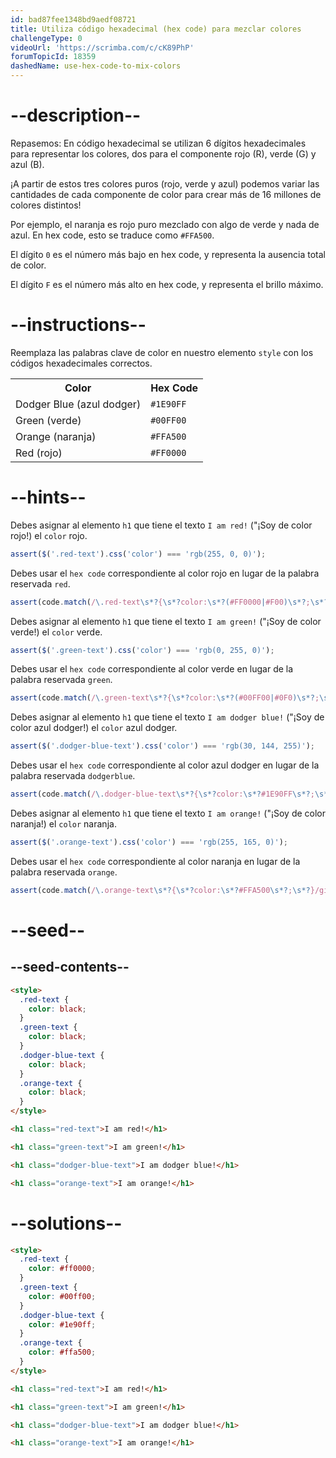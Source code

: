 ```yaml
---
id: bad87fee1348bd9aedf08721
title: Utiliza código hexadecimal (hex code) para mezclar colores
challengeType: 0
videoUrl: 'https://scrimba.com/c/cK89PhP'
forumTopicId: 18359
dashedName: use-hex-code-to-mix-colors
---
```


# --description--

Repasemos: En código hexadecimal se utilizan 6 dígitos hexadecimales para representar los colores, dos para el componente rojo (R), verde (G) y azul (B).

¡A partir de estos tres colores puros (rojo, verde y azul) podemos variar las cantidades de cada componente de color para crear más de 16 millones de colores distintos!

Por ejemplo, el naranja es rojo puro mezclado con algo de verde y nada de azul. En hex code, esto se traduce como `#FFA500`.

El dígito `0` es el número más bajo en hex code, y representa la ausencia total de color.

El dígito `F` es el número más alto en hex code, y representa el brillo máximo.

# --instructions--

Reemplaza las palabras clave de color en nuestro elemento `style` con los códigos hexadecimales correctos.

<table class='table table-striped'><tbody><tr><th>Color</th><th>Hex Code</th></tr><tr><td>Dodger Blue (azul dodger)</td><td><code>#1E90FF</code></td></tr><tr><td>Green (verde)</td><td><code>#00FF00</code></td></tr><tr><td>Orange (naranja)</td><td><code>#FFA500</code></td></tr><tr><td>Red (rojo)</td><td><code>#FF0000</code></td></tr></tbody></table>

# --hints--

Debes asignar al elemento `h1` que tiene el texto `I am red!` ("¡Soy de color rojo!) el `color` rojo.

```js
assert($('.red-text').css('color') === 'rgb(255, 0, 0)');
```

Debes usar el `hex code` correspondiente al color rojo en lugar de la palabra reservada `red`.

```js
assert(code.match(/\.red-text\s*?{\s*?color:\s*?(#FF0000|#F00)\s*?;\s*?}/gi));
```

Debes asignar al elemento `h1` que tiene el texto `I am green!` ("¡Soy de color verde!) el `color` verde.

```js
assert($('.green-text').css('color') === 'rgb(0, 255, 0)');
```

Debes usar el `hex code` correspondiente al color verde en lugar de la palabra reservada `green`.

```js
assert(code.match(/\.green-text\s*?{\s*?color:\s*?(#00FF00|#0F0)\s*?;\s*?}/gi));
```

Debes asignar al elemento `h1` que tiene el texto `I am dodger blue!` ("¡Soy de color azul dodger!) el `color` azul dodger.

```js
assert($('.dodger-blue-text').css('color') === 'rgb(30, 144, 255)');
```

Debes usar el `hex code` correspondiente al color azul dodger en lugar de la palabra reservada `dodgerblue`.

```js
assert(code.match(/\.dodger-blue-text\s*?{\s*?color:\s*?#1E90FF\s*?;\s*?}/gi));
```

Debes asignar al elemento `h1` que tiene el texto `I am orange!` ("¡Soy de color naranja!) el `color` naranja.

```js
assert($('.orange-text').css('color') === 'rgb(255, 165, 0)');
```

Debes usar el `hex code` correspondiente al color naranja en lugar de la palabra reservada `orange`.

```js
assert(code.match(/\.orange-text\s*?{\s*?color:\s*?#FFA500\s*?;\s*?}/gi));
```

# --seed--

## --seed-contents--

```html
<style>
  .red-text {
    color: black;
  }
  .green-text {
    color: black;
  }
  .dodger-blue-text {
    color: black;
  }
  .orange-text {
    color: black;
  }
</style>

<h1 class="red-text">I am red!</h1>

<h1 class="green-text">I am green!</h1>

<h1 class="dodger-blue-text">I am dodger blue!</h1>

<h1 class="orange-text">I am orange!</h1>
```

# --solutions--

```html
<style>
  .red-text {
    color: #ff0000;
  }
  .green-text {
    color: #00ff00;
  }
  .dodger-blue-text {
    color: #1e90ff;
  }
  .orange-text {
    color: #ffa500;
  }
</style>

<h1 class="red-text">I am red!</h1>

<h1 class="green-text">I am green!</h1>

<h1 class="dodger-blue-text">I am dodger blue!</h1>

<h1 class="orange-text">I am orange!</h1>
```
